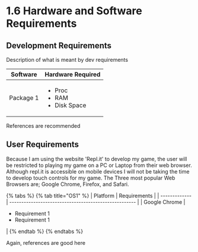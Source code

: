 # 1.6 Hardware and Software Requirements

## Development Requirements

Description of what is meant by dev requirements

| Software  | Hardware Required                                     |
| --------- | ----------------------------------------------------- |
| Package 1 | <ul><li>Proc</li><li>RAM</li><li>Disk Space</li></ul> |

References are recommended

## User Requirements

Because I am using the website 'Repl.it' to develop my game, the user will be restricted to playing my game on a PC or Laptop from their web browser. Although repl.it is accessible on mobile devices I will not be taking the time to develop touch controls for my game. The Three most popular Web Browsers are; Google Chrome, Firefox, and Safari.

{% tabs %}
{% tab title="OS1" %}
| Platform      | Requirements                                          |
| ------------- | ----------------------------------------------------- |
| Google Chrome | <ul><li>Requirement 1</li><li>Requirement 1</li></ul> |
{% endtab %}
{% endtabs %}

Again, references are good here
